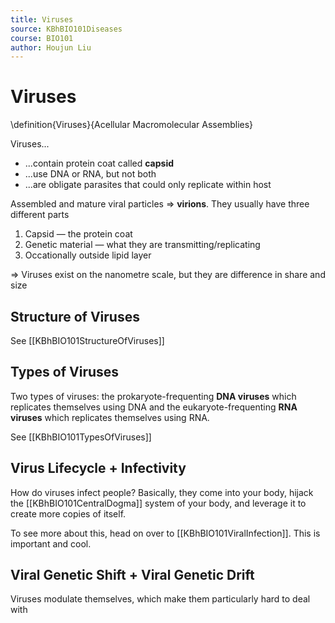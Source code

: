```yaml
---
title: Viruses
source: KBhBIO101Diseases
course: BIO101
author: Houjun Liu
---
```


# Viruses
\definition{Viruses}{Acellular Macromolecular Assemblies}

Viruses...

* ...contain protein coat called **capsid**
* ...use DNA or RNA, but not both
* ...are obligate parasites that could only replicate within host

Assembled and mature viral particles => **virions**. They usually have three different parts

1. Capsid — the protein coat
2. Genetic material — what they are transmitting/replicating
3. Occationally outside lipid layer 

=> Viruses exist on the nanometre scale, but they are difference in share and size

## Structure of Viruses
See [[KBhBIO101StructureOfViruses]]

## Types of Viruses
Two types of viruses: the prokaryote-frequenting **DNA viruses** which replicates themselves using DNA and the eukaryote-frequenting **RNA viruses** which replicates themselves using RNA. 

See [[KBhBIO101TypesOfViruses]]

## Virus Lifecycle + Infectivity
How do viruses infect people? Basically, they come into your body, hijack the [[KBhBIO101CentralDogma]] system of your body, and leverage it to create more copies of itself. 

To see more about this, head on over to [[KBhBIO101ViralInfection]]. This is important and cool.

## Viral Genetic Shift + Viral Genetic Drift
Viruses modulate themselves, which make them particularly hard to deal with 

